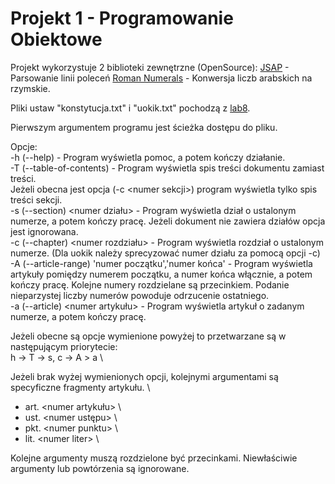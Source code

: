 # Projekt 1 - Programowanie Obiektowe

Projekt wykorzystuje 2 biblioteki zewnętrzne (OpenSource):
[JSAP](http://www.martiansoftware.com/jsap/) - Parsowanie linii poleceń
[Roman Numerals](http://frequal.com/RomanNumerals/index.html) - Konwersja liczb arabskich na rzymskie.

Pliki ustaw "konstytucja.txt" i "uokik.txt" pochodzą z [lab8](https://github.com/apohllo/obiektowe-lab/tree/master/lab8).

Pierwszym argumentem programu jest ścieżka dostępu do pliku. 

Opcje: \
-h (--help) - Program wyświetla pomoc, a potem kończy działanie. \
-T (--table-of-contents) - Program wyświetla spis treści dokumentu zamiast treści. \
Jeżeli obecna jest opcja (-c \<numer sekcji>) program wyświetla tylko spis treści sekcji. \
-s (--section) \<numer działu> - Program wyświetla dział o ustalonym numerze, a potem kończy pracę. Jeżeli dokument nie zawiera działów opcja jest ignorowana. \
-c (--chapter) \<numer rozdziału> - Program wyświetla rozdział o ustalonym numerze. (Dla uokik należy sprecyzować numer działu za pomocą opcji -c) \
-A (--article-range) 'numer początku','numer końca' - Program wyświetla artykuły pomiędzy numerem początku, a numer końca włącznie, a potem kończy pracę. Kolejne numery rozdzielane są przecinkiem. Podanie nieparzystej liczby numerów powoduje odrzucenie ostatniego. \
-a (--article) \<numer artykułu> - Program wyświetla artykuł o zadanym numerze, a potem kończy pracę.

Jeżeli obecne są opcje wymienione powyżej to przetwarzane są w następującym priorytecie: \
h -> T -> s, c -> A > a \

Jeżeli brak wyżej wymienionych opcji, kolejnymi argumentami są specyficzne fragmenty artykułu. \
* art. \<numer artykułu> \
* ust. \<numer ustępu> \
* pkt. \<numer punktu> \
* lit. \<numer liter> \

Kolejne argumenty muszą rozdzielone być przecinkami. Niewłaściwie argumenty lub powtórzenia są ignorowane.
